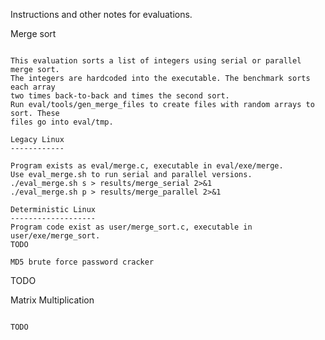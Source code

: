 
Instructions and other notes for evaluations.

Merge sort
~~~~~~~~~~

This evaluation sorts a list of integers using serial or parallel merge sort.
The integers are hardcoded into the executable. The benchmark sorts each array
two times back-to-back and times the second sort.
Run eval/tools/gen_merge_files to create files with random arrays to sort. These
files go into eval/tmp.

Legacy Linux
------------

Program exists as eval/merge.c, executable in eval/exe/merge.
Use eval_merge.sh to run serial and parallel versions.
./eval_merge.sh s > results/merge_serial 2>&1
./eval_merge.sh p > results/merge_parallel 2>&1

Deterministic Linux
-------------------
Program code exist as user/merge_sort.c, executable in user/exe/merge_sort.
TODO

MD5 brute force password cracker
~~~~~~~~~~~~~~~~~~~~~~~~~~~~~~~~

TODO

Matrix Multiplication
~~~~~~~~~~~~~~~~~~~~~

TODO

